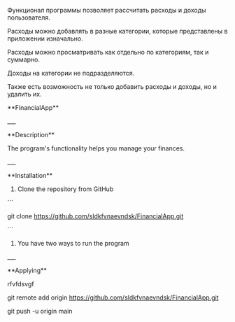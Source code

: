 ﻿Функционал программы позволяет рассчитать расходы и доходы пользователя.

Расходы можно добавлять в разные категории, которые представлены в приложении изначально.

Расходы можно просматривать как отдельно по категориям, так и суммарно.

Доходы на категории не подразделяются.

Также есть возможность не только добавить расходы и доходы, но и удалить их.

\*\*FinancialApp\*\*

\_\_\_

\*\*Description\*\*

The program's functionality helps you manage your finances.

\_\_\_

\*\*Installation\*\*

1. Clone the repository from GitHub

\```

git clone https://github.com/sldkfvnaevndsk/FinancialApp.git

\```

1. You have two ways to run the program

\_\_\_

\*\*Applying\*\*

rfvfdsvgf

git remote add origin https://github.com/sldkfvnaevndsk/FinancialApp.git

git push -u origin main
